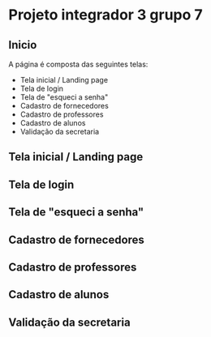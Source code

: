# **Projeto integrador 3 grupo 7**

## Inicio

A página é composta das seguintes telas:

  * Tela inicial / Landing page
  * Tela de login
  * Tela de "esqueci a senha"
  * Cadastro de fornecedores
  * Cadastro de professores
  * Cadastro de alunos
  * Validação da secretaria

## Tela inicial / Landing page


## Tela de login


## Tela de "esqueci a senha"


## Cadastro de fornecedores


## Cadastro de professores


## Cadastro de alunos


## Validação da secretaria
